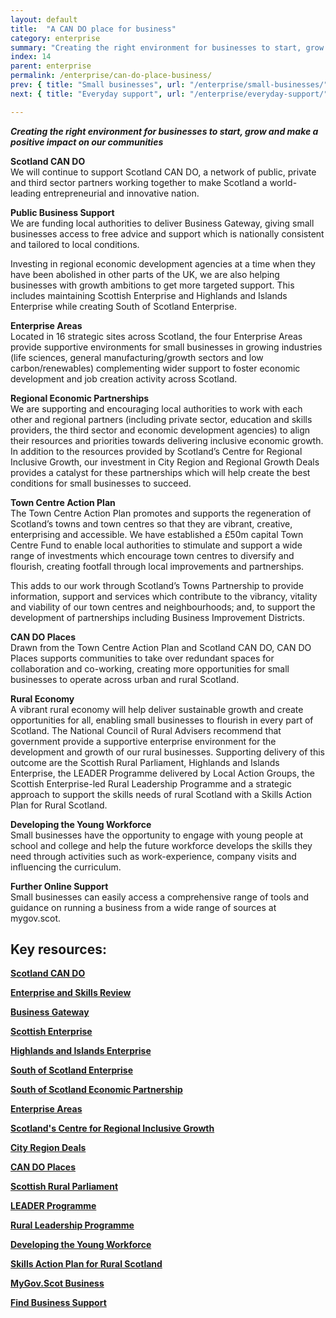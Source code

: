 ```yaml
---
layout: default
title:  "A CAN DO place for business"
category: enterprise
summary: "Creating the right environment for businesses to start, grow and make a positive impact on our communities"
index: 14
parent: enterprise
permalink: /enterprise/can-do-place-business/
prev: { title: "Small businesses", url: "/enterprise/small-businesses/" }
next: { title: "Everyday support", url: "/enterprise/everyday-support/" }

---
```

***Creating the right environment for businesses to start, grow and make a positive impact on our communities***

**Scotland CAN DO**  
We will continue to support Scotland CAN DO, a network of public, private and third sector partners working together to make Scotland a world-leading entrepreneurial and innovative nation.  

**Public Business Support**  
We are funding local authorities to deliver Business Gateway, giving small businesses access to free advice and support which is nationally consistent and tailored to local conditions.  

Investing in regional economic development agencies at a time when they have been abolished in other parts of the UK, we are also helping businesses with growth ambitions to get more targeted support. This includes maintaining Scottish Enterprise and Highlands and Islands Enterprise while creating South of Scotland Enterprise.

**Enterprise Areas**  
Located in 16 strategic sites across Scotland, the four Enterprise Areas provide supportive environments for small businesses in growing industries (life sciences, general manufacturing/growth sectors and low carbon/renewables) complementing wider support to foster economic development and job creation activity across Scotland.  

**Regional Economic Partnerships**  
We are supporting and encouraging local authorities to work with each other and regional partners (including private sector, education and skills providers, the third sector and economic development agencies) to align their resources and priorities towards delivering inclusive economic growth. In addition to the resources provided by Scotland’s Centre for Regional Inclusive Growth, our investment in City Region and Regional Growth Deals provides a catalyst for these partnerships which will help create the best conditions for small businesses to succeed.

**Town Centre Action Plan**  
The Town Centre Action Plan promotes and supports the regeneration of Scotland’s towns and town centres so that they are vibrant, creative, enterprising and accessible.  We have established a £50m capital Town Centre Fund to enable local authorities to stimulate and support a wide range of investments which encourage town centres to diversify and flourish, creating footfall through local improvements and partnerships.  

This adds to our work through Scotland’s Towns Partnership to provide information, support and services which contribute to the vibrancy, vitality and viability of our town centres and neighbourhoods; and, to support the development of partnerships including Business Improvement Districts.  

**CAN DO Places**  
Drawn from the Town Centre Action Plan and Scotland CAN DO, CAN DO Places supports communities to take over redundant spaces for collaboration and co-working, creating more opportunities for small businesses to operate across urban and rural Scotland.

**Rural Economy**  
A vibrant rural economy will help deliver sustainable growth and create opportunities for all, enabling small businesses to flourish in every part of Scotland.  The National Council of Rural Advisers recommend that government provide a supportive enterprise environment for the development and growth of our rural businesses.   Supporting delivery of this outcome are the Scottish Rural Parliament, Highlands and Islands Enterprise, the LEADER Programme delivered by Local Action Groups, the Scottish Enterprise-led Rural Leadership Programme and a strategic approach to support the skills needs of rural Scotland with a Skills Action Plan for Rural Scotland.  

**Developing the Young Workforce**  
Small businesses have the opportunity to engage with young people at school and college and help the future workforce develops the skills they need through activities such as work-experience, company visits and influencing the curriculum.

**Further Online Support**  
Small businesses can easily access a comprehensive range of tools and guidance on running a business from a wide range of sources at mygov.scot.

## Key resources:

**[Scotland CAN DO](https://cando.scot/)**

**[Enterprise and Skills Review](https://www.gov.scot/policies/economic-growth/enterprise-and-skills-review/)**

**[Business Gateway](https://www.bgateway.com/)**

**[Scottish Enterprise](https://www.scottish-enterprise.com/)**  

**[Highlands and Islands Enterprise](http://www.hie.co.uk/)**

**[South of Scotland Enterprise](https://www.gov.scot/policies/economic-growth/south-of-scotland-enterprise/)**  

**[South of Scotland Economic Partnership](http://www.sosep.co.uk/)**  

**[Enterprise Areas](https://www.gov.scot/policies/supporting-business/enterprise-areas/)**  

**[Scotland's Centre for Regional Inclusive Growth](http://www.inclusivegrowth.scot/)**  

**[City Region Deals](https://www.gov.scot/policies/cities-regions/city-region-deals/)**  

**[CAN DO Places](http://www.candoplaces.org/)**  

**[Scottish Rural Parliament](https://www.scottishruralparliament.org.uk/)**

**[LEADER Programme](https://www.ruralnetwork.scot/funding/leader/)**  

**[Rural Leadership Programme](https://www.scottish-enterprise.com/support-for-businesses/improve-productivity-and-skills/supporting-and-improving-your-team/rural-leadership-programme/)**  

**[Developing the Young Workforce](https://www.dyw.scot/employers.html/)**

**[Skills Action Plan for Rural Scotland](https://www.skillsdevelopmentscotland.co.uk/media/45683/skills-action-plan-for-rural-scotland-summary-report.pdf/)**  

**[MyGov.Scot Business](https://www.mygov.scot/business/)**  

**[Find Business Support](https://findbusinesssupport.gov.scot/browse-support#!Products=/a-to-z/show+25/page+1)**